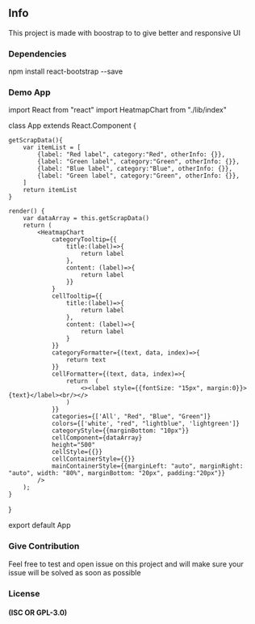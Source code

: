 ## Info

This project is made with boostrap to to give better and responsive UI

### Dependencies

npm install react-bootstrap --save

### Demo App

import React from "react"
import HeatmapChart from "./lib/index"

class App extends React.Component {

    getScrapData(){
        var itemList = [
            {label: "Red label", category:"Red", otherInfo: {}},
            {label: "Green label", category:"Green", otherInfo: {}},
            {label: "Blue label", category:"Blue", otherInfo: {}},
            {label: "Green label", category:"Green", otherInfo: {}},
        ]
        return itemList
    }

    render() {
        var dataArray = this.getScrapData()
        return (
            <HeatmapChart
                categoryTooltip={{
                    title:(label)=>{
                        return label
                    },
                    content: (label)=>{
                        return label
                    }}
                }
                cellTooltip={{
                    title:(label)=>{
                        return label
                    },
                    content: (label)=>{
                        return label
                    }
                }}
                categoryFormatter={(text, data, index)=>{
                    return text
                }}
                cellFormatter={(text, data, index)=>{
                    return  (
                        <><label style={{fontSize: "15px", margin:0}}>{text}</label><br/></>
                    )
                }}
                categories={['All', "Red", "Blue", "Green"]}
                colors={['white', "red", "lightblue", 'lightgreen']}
                categoryStyle={{marginBottom: "10px"}}
                cellComponent={dataArray}
                height="500"
                cellStyle={{}}
                cellContainerStyle={{}}
                mainContainerStyle={{marginLeft: "auto", marginRight: "auto", width: "80%", marginBottom: "20px", padding:"20px"}}  
            />
        );
    }
}

export default App

### Give Contribution

Feel free to test and open issue on this project and will make sure your issue will be solved as soon as possible

### License

#### (ISC OR GPL-3.0)